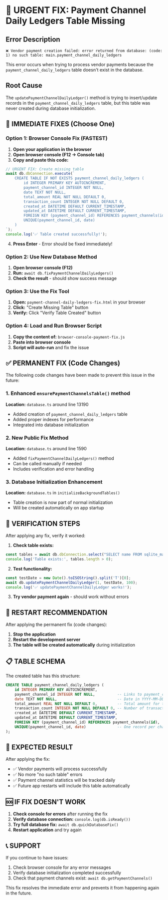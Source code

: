 # 🚨 URGENT FIX: Payment Channel Daily Ledgers Table Missing

## Error Description
```
❌ Vendor payment creation failed: error returned from database: (code: 1) no such table: main.payment_channel_daily_ledgers
```

This error occurs when trying to process vendor payments because the `payment_channel_daily_ledgers` table doesn't exist in the database.

## Root Cause
The `updatePaymentChannelDailyLedger()` method is trying to insert/update records in the `payment_channel_daily_ledgers` table, but this table was never created during database initialization.

## 🔧 IMMEDIATE FIXES (Choose One)

### Option 1: Browser Console Fix (FASTEST)
1. **Open your application in the browser**
2. **Open browser console (F12 → Console tab)**
3. **Copy and paste this code:**

```javascript
// URGENT FIX: Create missing table
await db.dbConnection.execute(`
    CREATE TABLE IF NOT EXISTS payment_channel_daily_ledgers (
        id INTEGER PRIMARY KEY AUTOINCREMENT,
        payment_channel_id INTEGER NOT NULL,
        date TEXT NOT NULL,
        total_amount REAL NOT NULL DEFAULT 0,
        transaction_count INTEGER NOT NULL DEFAULT 0,
        created_at DATETIME DEFAULT CURRENT_TIMESTAMP,
        updated_at DATETIME DEFAULT CURRENT_TIMESTAMP,
        FOREIGN KEY (payment_channel_id) REFERENCES payment_channels(id),
        UNIQUE(payment_channel_id, date)
    )
`);
console.log('✅ Table created successfully!');
```

4. **Press Enter** - Error should be fixed immediately!

### Option 2: Use New Database Method
1. **Open browser console (F12)**
2. **Run:** `await db.fixPaymentChannelDailyLedgers()`
3. **Check the result** - should show success message

### Option 3: Use the Fix Tool
1. **Open:** `payment-channel-daily-ledgers-fix.html` in your browser
2. **Click:** "Create Missing Table" button
3. **Verify:** Click "Verify Table Created" button

### Option 4: Load and Run Browser Script
1. **Copy the content of:** `browser-console-payment-fix.js`
2. **Paste into browser console** 
3. **Script will auto-run** and fix the issue

## ✅ PERMANENT FIX (Code Changes)

The following code changes have been made to prevent this issue in the future:

### 1. Enhanced `ensurePaymentChannelsTable()` method
**Location:** `database.ts` around line 13190
- Added creation of `payment_channel_daily_ledgers` table
- Added proper indexes for performance
- Integrated into database initialization

### 2. New Public Fix Method
**Location:** `database.ts` around line 1590
- Added `fixPaymentChannelDailyLedgers()` method
- Can be called manually if needed
- Includes verification and error handling

### 3. Database Initialization Enhancement
**Location:** `database.ts` in `initializeBackgroundTables()`
- Table creation is now part of normal initialization
- Will be created automatically on app startup

## 🧪 VERIFICATION STEPS

After applying any fix, verify it worked:

1. **Check table exists:**
```javascript
const tables = await db.dbConnection.select("SELECT name FROM sqlite_master WHERE name='payment_channel_daily_ledgers'");
console.log('Table exists:', tables.length > 0);
```

2. **Test functionality:**
```javascript
const testDate = new Date().toISOString().split('T')[0];
await db.updatePaymentChannelDailyLedger(1, testDate, 100);
console.log('✅ updatePaymentChannelDailyLedger works!');
```

3. **Try vendor payment again** - should work without errors

## 🔄 RESTART RECOMMENDATION

After applying the permanent fix (code changes):
1. **Stop the application**
2. **Restart the development server**
3. **The table will be created automatically** during initialization

## 📋 TABLE SCHEMA

The created table has this structure:
```sql
CREATE TABLE payment_channel_daily_ledgers (
    id INTEGER PRIMARY KEY AUTOINCREMENT,
    payment_channel_id INTEGER NOT NULL,          -- Links to payment_channels.id
    date TEXT NOT NULL,                           -- Date in YYYY-MM-DD format
    total_amount REAL NOT NULL DEFAULT 0,         -- Total amount for the day
    transaction_count INTEGER NOT NULL DEFAULT 0, -- Number of transactions
    created_at DATETIME DEFAULT CURRENT_TIMESTAMP,
    updated_at DATETIME DEFAULT CURRENT_TIMESTAMP,
    FOREIGN KEY (payment_channel_id) REFERENCES payment_channels(id),
    UNIQUE(payment_channel_id, date)              -- One record per channel per day
);
```

## 🎯 EXPECTED RESULT

After applying the fix:
- ✅ Vendor payments will process successfully
- ✅ No more "no such table" errors
- ✅ Payment channel statistics will be tracked daily
- ✅ Future app restarts will include this table automatically

## 🆘 IF FIX DOESN'T WORK

1. **Check console for errors** after running the fix
2. **Verify database connection:** `console.log(db.isReady())`
3. **Try full database fix:** `await db.quickDatabaseFix()`
4. **Restart application** and try again

## 📞 SUPPORT

If you continue to have issues:
1. Check browser console for any error messages
2. Verify database initialization completed successfully
3. Check that payment channels exist: `await db.getPaymentChannels()`

This fix resolves the immediate error and prevents it from happening again in the future.
